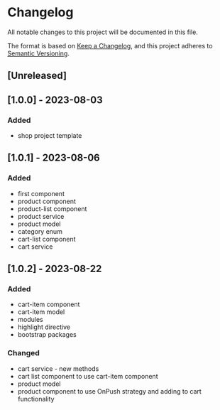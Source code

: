 # Changelog

All notable changes to this project will be documented in this file.

The format is based on [Keep a Changelog](https://keepachangelog.com/en/1.0.0/),
and this project adheres to [Semantic Versioning](https://semver.org/spec/v2.0.0.html).

## [Unreleased]

## [1.0.0] - 2023-08-03

### Added

- shop project template

## [1.0.1] - 2023-08-06

### Added

- first component
- product component
- product-list component
- product service
- product model
- category enum
- cart-list component
- cart service

## [1.0.2] - 2023-08-22

### Added

- cart-item component
- cart-item model
- modules
- highlight directive
- bootstrap packages


### Changed

- cart service - new methods
- cart list component to use cart-item component
- product model
- product component to use OnPush strategy and adding to cart functionality